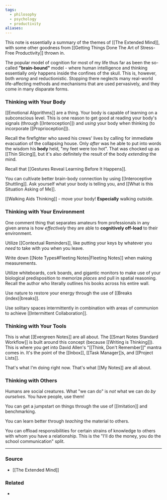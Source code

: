 ```yaml
---
tags:
  - philosophy
  - psychology
  - productivity
aliases:
---
```

This note is essentially a summary of the themes of [[The Extended Mind]], with some other goodness from [[Getting Things Done The Art of Stress-Free Productivity]] thrown in.

The popular model of cognition for most of my life thus far as been the so-called **"brain-bound"** model - where human intelligence and thinking essentially *only* happens inside the confines of the skull. This is, however, both *wrong* and reductionistic. Stopping there neglects many real-world life-affecting methods and mechanisms that are used pervasively, and they come in many disparate forms. 

### Thinking with Your Body
[[Emotional Algorithms]] are a thing. Your body is capable of learning on a subconscious level. This is one reason to get good at reading your body's signals (through [[Interoception]]) and *using* your body when thinking (to incorporate [[Proprioception]]). 

Recall the firefighter who saved his crews' lives by calling for immediate evacuation of the collapsing house. Only *after* was he able to put into words the wisdom his **body** held, "my feet were too hot". That was chocked up as [[Thin Slicing]], but it's also definitely the result of the body *extending* the mind.

Recall that [[Gestures Reveal Learning Before It Happens]].

You can cultivate better brain-body connection by using [[Interoceptive Shuttling]]. Ask yourself what your body is telling you, and [[What is this Situation Asking of Me]]. 

[[Walking Aids Thinking]] - move your body! **Especially** walking outside. 

### Thinking with Your Environment
One comment thing that separates amateurs from professionals in any given arena is how *effectively* they are able to **cognitively off-load** to their environment.

Utilize [[Contextual Reminders]], like putting your keys by whatever you *need* to take with you when you leave.

Write down [[Note Types#Fleeting Notes|Fleeting Notes]] when making measurements.

Utilize whiteboards, cork boards, and gigantic monitors to make use of your biological predisposition to memorize *places* and pull in spatial reasoning. Recall the author who literally outlines his books across his entire wall.

Use nature to restore your energy through the use of [[Breaks (index)|breaks]]. 

Use solitary spaces intermittently in combination with areas of communion to achieve [[Intermittent Collaboration]].

### Thinking with Your Tools
This is what [[Evergreen Notes]] are all about. The [[Smart Notes Standard Workflow]] is built around this concept (because [[Writing is Thinking]]). This is where you get into David Allen's "[[Think, Don't Remember]]" mantra comes in. It's the point of the [[Inbox]], [[Task Manager]]s, and [[Project Lists]]. 

That's what I'm doing right now. That's what [[My Notes]] are all about.

### Thinking with Others
Humans are social creatures. What "we can do" is *not* what we can do *by ourselves*. You have people, use them!

You can get a jumpstart on things through the use of [[Imitation]] and benchmarking. 

You can learn better through *teaching* the material to others. 

You can offload responsibilities for certain strains of knowledge to others with whom you have a relationship. This is the "I'll do the money, you do the school communication" split.

---
### Source
- [[The Extended Mind]]

### Related
- 